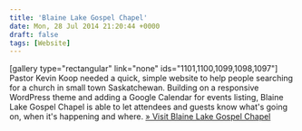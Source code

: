 ```yaml
---
title: 'Blaine Lake Gospel Chapel'
date: Mon, 28 Jul 2014 21:20:44 +0000
draft: false
tags: [Website]
---
```


\[gallery type="rectangular" link="none" ids="1101,1100,1099,1098,1097"\] Pastor Kevin Koop needed a quick, simple website to help people searching for a church in small town Saskatchewan. Building on a responsive WordPress theme and adding a Google Calendar for events listing, Blaine Lake Gospel Chapel is able to let attendees and guests know what's going on, when it's happening and where. [» Visit Blaine Lake Gospel Chapel](http://www.blgc.ca)